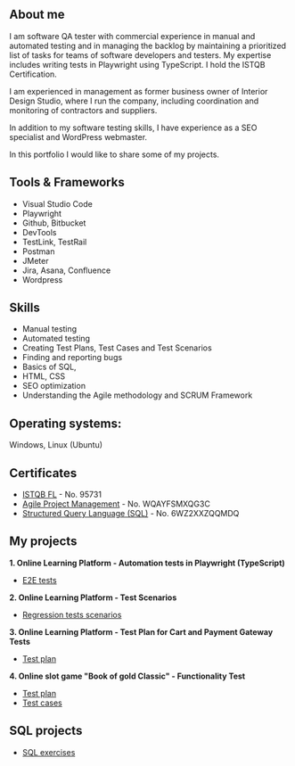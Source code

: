 
## About me

I am software QA tester with commercial experience in manual and automated testing and in managing the backlog by maintaining a prioritized list of tasks for teams of software developers and testers. My expertise includes writing tests in Playwright using TypeScript. I hold the ISTQB Certification. 

I am experienced in management as former business owner of Interior Design Studio, where I run the company, including coordination and monitoring of contractors and suppliers. 

In addition to my software testing skills, I have experience as a SEO specialist and WordPress webmaster.

In this portfolio I would like to share some of my projects.

## Tools & Frameworks
- Visual Studio Code
- Playwright
- Github, Bitbucket
- DevTools
- TestLink, TestRail
- Postman
- JMeter
- Jira, Asana, Confluence
- Wordpress

## Skills
- Manual testing
- Automated testing
- Creating Test Plans, Test Cases and Test Scenarios
- Finding and reporting bugs
- Basics of SQL,
- HTML, CSS
- SEO optimization
- Understanding the Agile methodology and SCRUM Framework

## Operating systems: 
Windows, Linux (Ubuntu)

## Certificates
- [ISTQB FL](https://www.gasq.org/en/certification/check-a-certificate.html) - No. 95731
- [Agile Project Management](https://www.coursera.org/account/accomplishments/certificate/WQAYFSMXQG3C) - No. WQAYFSMXQG3C
- [Structured Query Language (SQL)](https://www.coursera.org/account/accomplishments/certificate/6WZ2XXZQQMDQ) - No. 6WZ2XXZQQMDQ

## My projects

**1. Online Learning Platform - Automation tests in Playwright (TypeScript)**
- [E2E tests](https://github.com/ElzbietaZofia/playwright-elearning-platform/tree/main)


**2. Online Learning Platform - Test Scenarios**
- [Regression tests scenarios](https://docs.google.com/spreadsheets/d/1JxtXlDeIuskcU9MBa65r4ZfBlYK8jdww0tP8em-8kKs/edit#gid=1755272287)

**3. Online Learning Platform - Test Plan for Cart and Payment Gateway Tests**
- [Test plan](https://drive.google.com/file/d/1zPv6SuOSCKQhh30d6TQk2hFAbuPj1La9/view)

**4. Online slot game "Book of gold Classic" - Functionality Test**
- [Test plan](https://drive.google.com/file/d/1FCst8JzZHq9XHOZLnrS5BGNU1YPkz8qR/view?usp=sharing)
- [Test cases](https://docs.google.com/spreadsheets/d/1VO187ttuftSpm7QGoDKAgQgF25rIEWJfC2DKHK-4kU4/edit?usp=sharing)


## SQL projects
- [SQL exercises](https://github.com/ElzbietaZofia/SQL-exercises)
